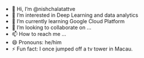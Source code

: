 - 👋 Hi, I’m @nishchalatattve
- 👀 I’m interested in Deep Learning and data analytics
- 🌱 I’m currently learning Google Cloud Platform
- 💞️ I’m looking to collaborate on ...
- 📫 How to reach me ...
- 😄 Pronouns: he/him
- ⚡ Fun fact: I once jumped off a tv tower in Macau.

<!---
nishchalatattve/nishchalatattve is a ✨ special ✨ repository because its `README.md` (this file) appears on your GitHub profile.
You can click the Preview link to take a look at your changes.
--->
